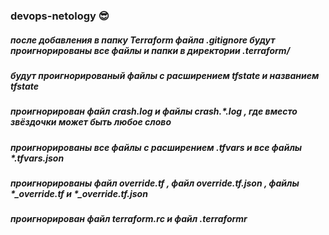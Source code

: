### **devops-netology** :sunglasses:
##### после добавления в папку Terraform файла .gitignore будут проигнорированы все файлы и папки в директории .terraform/
##### будут проигнорированый файлы с расширением tfstate и названием tfstate
##### проигнорирован файл crash.log и файлы crash.*.log , где вместо звёздочки может быть любое слово
##### проигнорированы все файлы с расширением .tfvars и все файлы *.tfvars.json
##### проигнорированы файл override.tf , файл override.tf.json , файлы *_override.tf и  *_override.tf.json
##### проигнорирован файл terraform.rc и файл .terraformr
